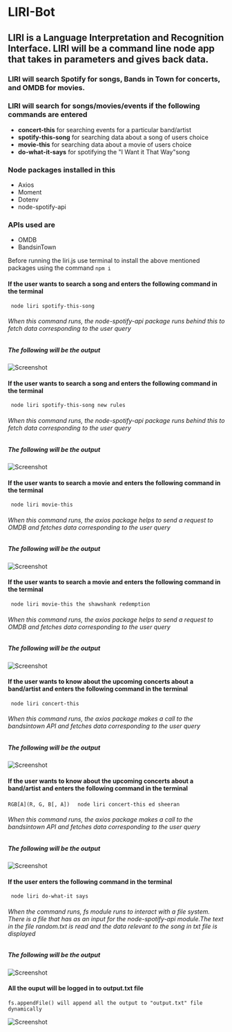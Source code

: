 # LIRI-Bot

## LIRI is a Language Interpretation and Recognition Interface. LIRI will be a command line node app that takes in parameters and gives back data.

### LIRI will search Spotify for songs, Bands in Town for concerts, and OMDB for movies.

### LIRI will search for songs/movies/events if the following commands are entered 
* **concert-this** for searching events for a particular band/artist
* **spotify-this-song** for searching data about a song of users choice
* **movie-this** for searching data about a movie of users choice
* **do-what-it-says** for spotifying the "I Want it That Way"song 

### Node packages installed in this 
* Axios
* Moment
* Dotenv
* node-spotify-api

### APIs used are 
* OMDB
* BandsinTown

Before running the liri.js use terminal to install the above mentioned packages using the command ```` npm i ````


#### If the user wants to search a song and  enters the following command in the terminal
```` node liri spotify-this-song````
###### When this command runs, the node-spotify-api package runs behind this to fetch data corresponding to the user query
##### The following will be the output
![Screenshot](/images/spotify_nosong.png)

#### If the user wants to search a song and enters the following command in the terminal
```` node liri spotify-this-song new rules````
###### When this command runs, the node-spotify-api package runs behind this to fetch data corresponding to the user query

##### The following will be the output
![Screenshot](/images/spotify_song.png)


#### If the user wants to search a movie and enters the following command in the terminal
```` node liri movie-this````
###### When this command runs, the axios package helps to send a request to OMDB and fetches data corresponding to the user query

##### The following will be the output
![Screenshot](/images/movie_noname.png)

#### If the user wants to search a movie and enters the following command in the terminal
```` node liri movie-this the shawshank redemption````
###### When this command runs, the axios package helps to send a request to OMDB and fetches data corresponding to the user query

##### The following will be the output
![Screenshot](/images/movie.png)

#### If the user  wants to know about the upcoming concerts about a band/artist and enters the following command in the terminal
```` node liri concert-this````
###### When this command runs, the axios package makes a call to the bandsintown API and fetches data corresponding to the user query

##### The following will be the output
![Screenshot](/images/concert_noname.png)

#### If the user wants to know about the upcoming concerts about a band/artist and  enters the following command in the terminal
 `RGB[A](R, G, B[, A])` ````  node liri concert-this ed sheeran````
###### When this command runs, the axios package makes a call to the bandsintown API and fetches data corresponding to the user query

##### The following will be the output
![Screenshot](/images/concert_withname.png)

#### If the user enters the following command in the terminal
```` node liri do-what-it says````
###### When the command runs, fs module runs to interact with a file system. There is a file that has as an input for the node-spotify-api module.The text in the file random.txt is read and the data relevant to the song in txt file is displayed

##### The following will be the output
![Screenshot](/images/dowhatitsays.png)

#### All the ouput will be logged in to output.txt file
    fs.appendFile() will append all the output to "output.txt" file dynamically
![Screenshot](/images/output.txt.png)
